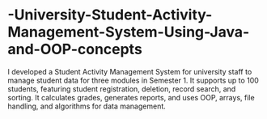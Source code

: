 # -University-Student-Activity-Management-System-Using-Java-and-OOP-concepts
I developed a  Student Activity Management System for university staff to manage student data for three modules in Semester 1. It supports up to 100 students, featuring student registration, deletion, record search, and sorting. It calculates grades, generates reports, and uses OOP, arrays, file handling, and algorithms for data management.
